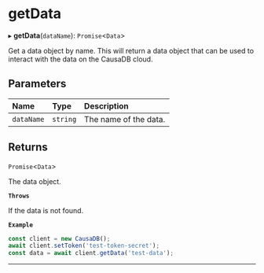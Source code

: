 # getData


▸ **getData**(`dataName`): `Promise`\<``Data``\>

Get a data object by name. This will return a data object that can be used to interact with the data on the CausaDB cloud.

## Parameters

| Name | Type | Description |
| :------ | :------ | :------ |
| `dataName` | `string` | The name of the data. |

## Returns

`Promise`\<``Data``\>

The data object.

**`Throws`**

If the data is not found.

**`Example`**

```typescript
const client = new CausaDB();
await client.setToken('test-token-secret');
const data = await client.getData('test-data');
```

___

